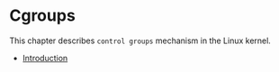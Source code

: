 # Cgroups

This chapter describes `control groups` mechanism in the Linux kernel.

* [Introduction](http://0xax.gitbooks.io/linux-insides/content/Cgroups/cgroups1.html)

